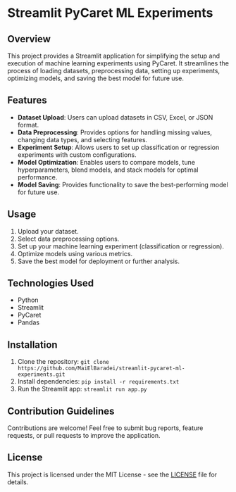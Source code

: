 # Streamlit PyCaret ML Experiments

## Overview
This project provides a Streamlit application for simplifying the setup and execution of machine learning experiments using PyCaret. It streamlines the process of loading datasets, preprocessing data, setting up experiments, optimizing models, and saving the best model for future use.

## Features
- **Dataset Upload**: Users can upload datasets in CSV, Excel, or JSON format.
- **Data Preprocessing**: Provides options for handling missing values, changing data types, and selecting features.
- **Experiment Setup**: Allows users to set up classification or regression experiments with custom configurations.
- **Model Optimization**: Enables users to compare models, tune hyperparameters, blend models, and stack models for optimal performance.
- **Model Saving**: Provides functionality to save the best-performing model for future use.

## Usage
1. Upload your dataset.
2. Select data preprocessing options.
3. Set up your machine learning experiment (classification or regression).
4. Optimize models using various metrics.
5. Save the best model for deployment or further analysis.

## Technologies Used
- Python
- Streamlit
- PyCaret
- Pandas

## Installation
1. Clone the repository: `git clone https://github.com/MaiElBaradei/streamlit-pycaret-ml-experiments.git`
2. Install dependencies: `pip install -r requirements.txt`
3. Run the Streamlit app: `streamlit run app.py`

## Contribution Guidelines
Contributions are welcome! Feel free to submit bug reports, feature requests, or pull requests to improve the application.

## License
This project is licensed under the MIT License - see the [LICENSE](LICENSE) file for details.
